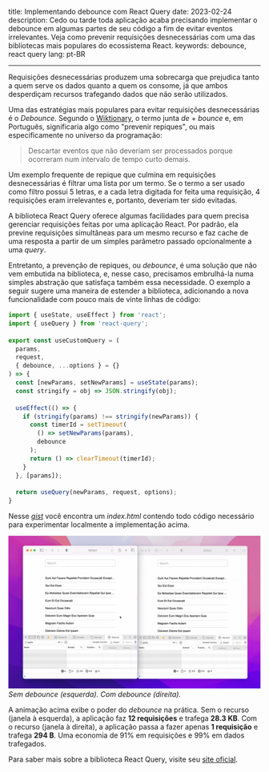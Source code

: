 title: Implementando debounce com React Query
date: 2023-02-24
description: Cedo ou tarde toda aplicação acaba precisando implementar o debounce em algumas partes de seu código a fim de evitar eventos irrelevantes. Veja como prevenir requisições desnecessárias com uma das bibliotecas mais populares do ecossistema React.
keywords: debounce, react query
lang: pt-BR

---

Requisições desnecessárias produzem uma sobrecarga que prejudica tanto a quem serve os dados quanto a quem os consome, já que ambos desperdiçam recursos trafegando dados que não serão utilizados.

Uma das estratégias mais populares para evitar requisições desnecessárias é o *Debounce*. Segundo o [Wiktionary](https://en.wiktionary.org/wiki/debounce), o termo junta *de* + *bounce* e, em Português, significaria algo como "prevenir repiques", ou mais especificamente no universo da programação:

> Descartar eventos que não deveriam ser processados porque ocorreram num intervalo de tempo curto demais.

Um exemplo frequente de repique que culmina em requisições desnecessárias é filtrar uma lista por um termo. Se o termo a ser usado como filtro possui 5 letras, e a cada letra digitada for feita uma requisição, 4 requisições eram irrelevantes e, portanto, deveriam ter sido evitadas.

A biblioteca React Query oferece algumas facilidades para quem precisa gerenciar requisições feitas por uma aplicação React. Por padrão, ela previne requisições simultâneas para um mesmo recurso e faz cache de uma resposta a partir de um simples parâmetro passado opcionalmente a uma *query*.

Entretanto, a prevenção de repiques, ou *debounce*, é uma solução que não vem embutida na biblioteca, e, nesse caso, precisamos embrulhá-la numa simples abstração que satisfaça também essa necessidade. O exemplo a seguir sugere uma maneira de estender a biblioteca, adicionando a nova funcionalidade com pouco mais de vinte linhas de código:

``` javascript
import { useState, useEffect } from 'react';
import { useQuery } from 'react-query';

export const useCustomQuery = (
  params,
  request,
  { debounce, ...options } = {}
) => {
  const [newParams, setNewParams] = useState(params);
  const stringify = obj => JSON.stringify(obj);

  useEffect(() => {
    if (stringify(params) !== stringify(newParams)) {
      const timerId = setTimeout(
        () => setNewParams(params),
        debounce
      );
      return () => clearTimeout(timerId);
    }
  }, [params]);

  return useQuery(newParams, request, options);
}
```
Nesse [*gist*](https://gist.github.com/rafaelcamargo/eda94014a8e087334a201feea1f6e6df) você encontra um *index.html* contendo todo código necessário para experimentar localmente a implementação acima.

![Animação contendo duas janelas do Safari. A primeira filtra a lista sem "debouce". A segunda faz o mesmo, mas com "debouce"](../../images/debouncing-in-practice-2b.gif)  
_Sem debounce (esquerda). Com debounce (direita)._

A animação acima exibe o poder do *debounce* na prática. Sem o recurso (janela à esquerda), a aplicação faz **12 requisições** e trafega **28.3 KB**. Com o recurso (janela à direita), a aplicação passa a fazer apenas **1 requisição** e trafega **294 B**. Uma economia de 91% em requisições e 99% em dados trafegados.

Para saber mais sobre a biblioteca React Query, visite seu [site oficial](https://react-query-v3.tanstack.com/).
